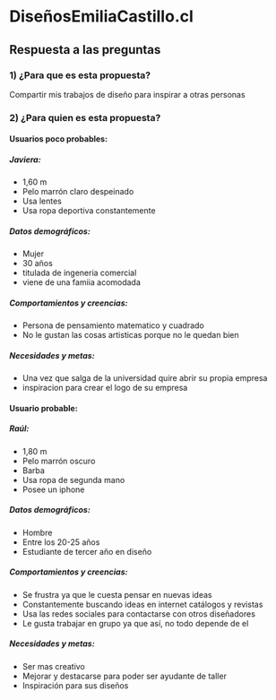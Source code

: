 # DiseñosEmiliaCastillo.cl
## Respuesta a las preguntas

### 1) ¿Para que es esta propuesta?
Compartir mis trabajos de diseño para inspirar a otras personas

### 2) ¿Para quien es esta propuesta? 


#### Usuarios poco probables:                                                                           

##### Javiera:
- 1,60 m
- Pelo marrón claro despeinado
- Usa lentes
- Usa ropa deportiva constantemente

##### Datos demográficos:
- Mujer
- 30 años 
- titulada de ingeneria comercial 
- viene de una famiia acomodada 

##### Comportamientos y creencias:
- Persona de pensamiento matematico y cuadrado
- No le gustan las cosas artisticas porque no le quedan bien 

##### Necesidades y metas:
- Una vez que salga de la universidad quire abrir su propia empresa
- inspiracion para crear el logo de su empresa 







#### Usuario probable:

##### Raúl:  
- 1,80 m            
- Pelo marrón oscuro                          
- Barba
- Usa ropa de segunda mano
- Posee un iphone  

##### Datos demográficos:
- Hombre 
- Entre los 20-25 años
- Estudiante de tercer año en diseño


##### Comportamientos y creencias:
- Se frustra ya que le cuesta pensar en nuevas ideas 
- Constantemente buscando ideas en internet catálogos y revistas
- Usa las redes sociales para contactarse con otros diseñadores 
- Le gusta trabajar en grupo ya que así, no todo depende de el

##### Necesidades y metas:
- Ser mas creativo 
- Mejorar y destacarse para poder ser ayudante de taller 
- Inspiración para sus diseños














          

                               




